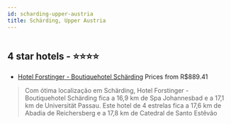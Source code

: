 ```yaml
---
id: scharding-upper-austria
title: Schärding, Upper Austria
---
```


<center><img src="https://i.travelapi.com/hotels/1000000/570000/564200/564153/de2532c1_z.jpg" alt="" /></center>


##  4 star hotels - ⭐️⭐️⭐️⭐️

-    [Hotel Forstinger - Boutiquehotel Schärding](https://www.hurb.com/br/aud/https://www.hurb.com/br/hotels/scharding/hotel-forstinger-boutiquehotel-scharding-HT-14EV?cmp=18055) Prices from R$889.41
   > Com ótima localização em Schärding, Hotel Forstinger - Boutiquehotel Schärding fica a 16,9 km de Spa Johannesbad e a 17,1 km de Universität Passau.  Este hotel de 4 estrelas fica a 17,6 km de Abadia de Reichersberg e a 17,8 km de Catedral de Santo Estêvão
